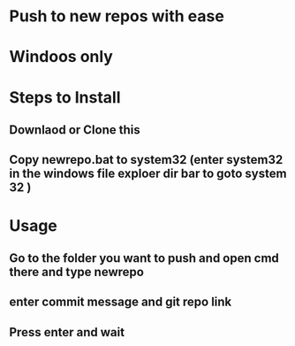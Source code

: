 # Push to new repos with ease 
# Windoos only
# Steps to Install

## Downlaod or Clone this
## Copy newrepo.bat to system32 (enter system32 in the windows file exploer dir bar to goto system 32 )
# Usage
## Go to the folder you want to push and open cmd there and type newrepo
## enter commit message and git repo link
## Press enter and wait
